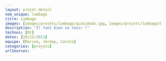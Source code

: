 ```yaml
---
layout: projet-detail
nom_unique: lumbago
titre: Lumbago
images: [images/projets/lumbago/quasimodo.jpg, images/projets/lumbago/BonnePosition3.png]
description: "Il faut bien se tenir !"
technos: [Qt]
dates: [20/12/2013]
equipe: [Marine, Jérémy, Carole]
categories: [projets]
urlSources: 
---
```

